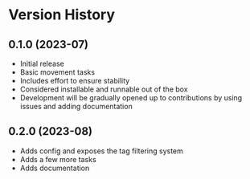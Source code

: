 # Version History

## 0.1.0 (2023-07)
- Initial release
- Basic movement tasks
- Includes effort to ensure stability
- Considered installable and runnable out of the box
- Development will be gradually opened up to contributions by using issues and adding documentation



## 0.2.0 (2023-08)
- Adds config and exposes the tag filtering system
- Adds a few more tasks
- Adds documentation